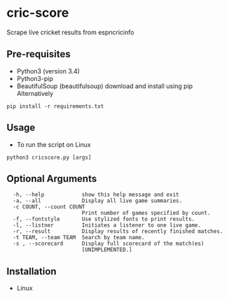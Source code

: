 # cric-score
Scrape live cricket results from espncricinfo

## Pre-requisites
* Python3 (version 3.4)
* Python3-pip
* BeautifulSoup (beautifulsoup) download and install using pip
Alternatively
```
pip install -r requirements.txt
```

## Usage
* To run the script on Linux
```
python3 cricscore.py [args]
```

## Optional Arguments
```
  -h, --help            show this help message and exit
  -a, --all             Display all live game summaries.
  -c COUNT, --count COUNT
                        Print number of games specified by count.
  -f, --fontstyle       Use stylized fonts to print results.
  -l, --listner         Initiates a listener to one live game.
  -r, --result          Display results of recently finished matches.
  -t TEAM, --team TEAM  Search by team name.
  -s , --scorecard      Display full scorecard of the match(es)
                        [UNIMPLEMENTED.]
```

## Installation
* Linux
